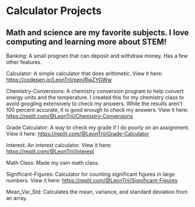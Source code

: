 # Calculator Projects

## Math and science are my favorite subjects. I love computing and learning more about STEM!

Banking: A small program that can deposit and withdraw money. Has a few other features.

Calculator: A simple calculator that does arithmetic. View it here: https://codepen.io/LeonTrii/pen/RwZYGWw

Chemistry-Conversions: A chemistry conversion program to help convert energy units and the temperature. I created this for my chemistry class to avoid googling extensively to check my answers. While the results aren't 100 percent accurate, it is good enough to check my answers. View it here: https://replit.com/@LeonTrii/Chemistry-Conversions

Grade Calculator: A way to check my grade if I do poorly on an assignment. View it here: https://replit.com/@LeonTrii/Grade-Calculator

Interest: An interest calculator. View it here: https://replit.com/@LeonTrii/Interest

Math Class: Made my own math class.

Significant-Figures: Calculator for counting significant figures in large numbers. View it here: https://replit.com/@LeonTrii/Significant-Figures

Mean_Var_Std: Calculates the mean, variance, and standard deviation from an array.

